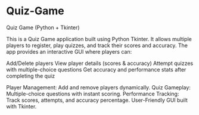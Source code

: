 # Quiz-Game
Quiz Game (Python + Tkinter)

This is a Quiz Game application built using Python Tkinter.
It allows multiple players to register, play quizzes, and track their scores and accuracy.
The app provides an interactive GUI where players can:

Add/Delete players
View player details (scores & accuracy)
Attempt quizzes with multiple-choice questions
Get accuracy and performance stats after completing the quiz

Player Management: Add and remove players dynamically.
Quiz Gameplay: Multiple-choice questions with instant scoring.
Performance Tracking: Track scores, attempts, and accuracy percentage.
User-Friendly GUI built with Tkinter.
